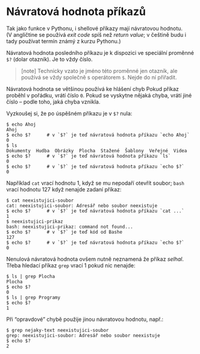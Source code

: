 # Návratová hodnota příkazů

Tak jako funkce v Pythonu, i shellové příkazy mají návratovou hodnotu.
(V angličtine se používá *exit code* spíš než *return value*; v češtině budu
i tady používat termín známý z kurzu Pythonu.)

Návratová hodnota posledního příkazu je k dispozici ve speciální proměnné `$?`
(dolar otazník).
Je to vždy číslo.

> [note]
> Technicky vzato je jméno této proměnné jen otazník, ale používá se vždy
> společně s operátorem `$`. Nejde do ní přiřadit.

Návratová hodnota se většinou používá ke hlášení chyb
Pokud příkaz proběhl v pořádku, vrátí číslo `0`.
Pokud se vyskytne nějaká chyba, vrátí jiné číslo – podle toho,
jaká chyba vznikla.

Vyzkoušej si, že po úspěšném příkazu je v `$?` nula:

```
$ echo Ahoj
Ahoj
$ echo $?      # v `$?` je teď návratová hodnota příkazu `echo Ahoj`
0
$ ls
Dokumenty  Hudba  Obrázky  Plocha  Stažené  Šablony  Veřejné  Videa
$ echo $?      # v `$?` je teď návratová hodnota příkazu `ls`
0
$ echo $?      # v `$?` je teď návratová hodnota příkazu `echo $?`
0
```

Například `cat` vrací hodnotu 1, když se mu nepodaří otevřít soubor;
`bash` vrací hodnotu 127 když nenajde zadaní příkaz:

```console
$ cat neexistujici-soubor
cat: neexistujici-soubor: Adresář nebo soubor neexistuje
$ echo $?      # v `$?` je teď návratová hodnota příkazu `cat ...`
1
$ neexistujici-prikaz
bash: neexistujici-prikaz: command not found...
$ echo $?      # v `$?` je teď kód od Bashe
127
$ echo $?      # v `$?` je teď návratová hodnota příkazu `echo $?`
0
```

Nenulová návratová hodnota ovšem nutně neznamená že příkaz *selhal*.
Třeba hledací příkaz `grep` vrací 1 pokud nic nenajde:

```console
$ ls | grep Plocha
Plocha
$ echo $?
0
$ ls | grep Programy
$ echo $?
1
```

Při “opravdové” chybě použije jinou návratovou hodnotu, např.:

```console
$ grep nejaky-text neexistujici-soubor
grep: neexistujici-soubor: Adresář nebo soubor neexistuje
$ echo $?
2
```
